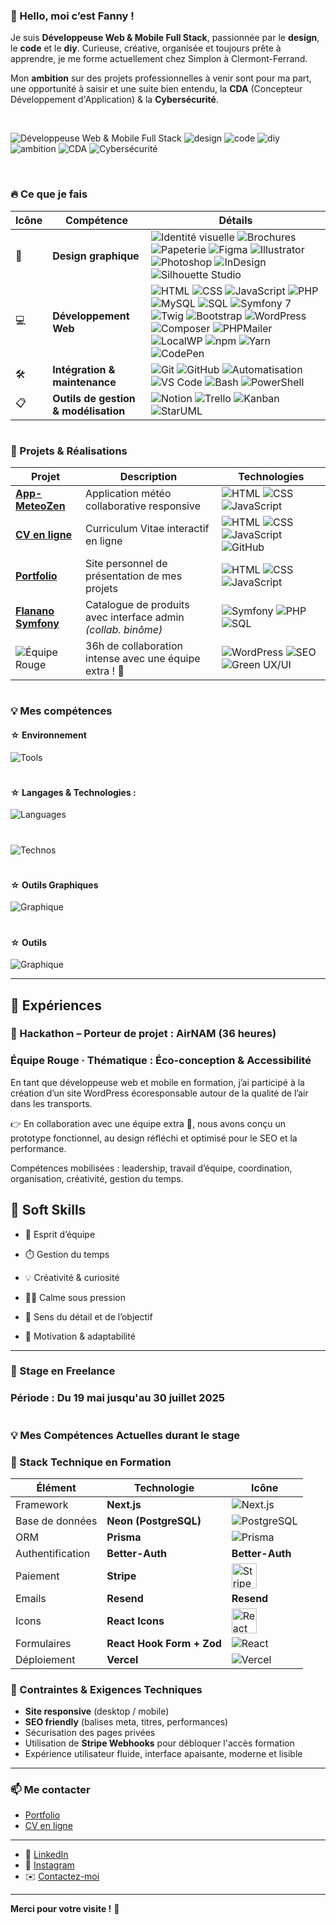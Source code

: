 ### 👋 Hello, moi c’est Fanny !

Je suis **Développeuse Web & Mobile Full Stack**, passionnée par le **design**, le **code** et le **diy**. Curieuse, créative, organisée et toujours prête à apprendre, je me forme actuellement chez Simplon à Clermont-Ferrand.

Mon **ambition** sur des projets professionnelles à venir sont pour ma part, une opportunité à saisir et une suite bien entendu, la **CDA** (Concepteur Développement d'Application) & la **Cybersécurité**.

<br>

 ![Développeuse Web & Mobile Full Stack](https://img.shields.io/badge/Développeuse%20Web%20%26%20Mobile%20Full%20Stack-Dev%20Full%20Stack-blueviolet)  ![design](https://img.shields.io/badge/Design-Créativité-ff69b4)  ![code](https://img.shields.io/badge/Code-Programmation-lightgreen) 
 ![diy](https://img.shields.io/badge/DIY-Création-orange)  ![ambition](https://img.shields.io/badge/Ambition-Croissance-yellowgreen)  ![CDA](https://img.shields.io/badge/CDA-Concepteur%20Développeur%20d'%20Applications-red) 
 ![Cybersécurité](https://img.shields.io/badge/Cybersécurité-Sécurisation-darkblue) 

<!-- Ligne vide sous le tableau -->
<br>

### 🔥 Ce que je fais

| Icône | Compétence                     | Détails                                                                 |
|-------|--------------------------------|-------------------------------------------------------------------------|
| 🎨    | **Design graphique**           | ![Identité visuelle](https://img.shields.io/badge/Identité%20visuelle-Design-orange) ![Brochures](https://img.shields.io/badge/Brochures-Print-blue) ![Papeterie](https://img.shields.io/badge/Papeterie%20personnalisée-Création-lightgrey) ![Figma](https://img.shields.io/badge/Figma-Prototype-red) ![Illustrator](https://img.shields.io/badge/Illustrator-Design-orange) ![Photoshop](https://img.shields.io/badge/Photoshop-Image-31A8FF) ![InDesign](https://img.shields.io/badge/InDesign-Print-magenta) ![Silhouette Studio](https://img.shields.io/badge/Silhouette%20Studio-Création-7DA7D9) |
| 💻    | **Développement Web**          | ![HTML](https://img.shields.io/badge/HTML-5-orange) ![CSS](https://img.shields.io/badge/CSS-3-blue) ![JavaScript](https://img.shields.io/badge/JavaScript-ES6-yellow) ![PHP](https://img.shields.io/badge/PHP-8.3-blueviolet) ![MySQL](https://img.shields.io/badge/MySQL-Database-lightblue) ![SQL](https://img.shields.io/badge/SQL-Database-orange) ![Symfony 7](https://img.shields.io/badge/Symfony-7-black) ![Twig](https://img.shields.io/badge/Twig-Template-brightgreen) ![Bootstrap](https://img.shields.io/badge/Bootstrap-5-purple) ![WordPress](https://img.shields.io/badge/WordPress-CMS-21759B) ![Composer](https://img.shields.io/badge/Composer-Dépendances-885630) ![PHPMailer](https://img.shields.io/badge/PHPMailer-Emailing-critical) ![LocalWP](https://img.shields.io/badge/LocalWP-Dev%20Env%20local-blue) ![npm](https://img.shields.io/badge/npm-Package-red) ![Yarn](https://img.shields.io/badge/Yarn-Dependency-blue) ![CodePen](https://img.shields.io/badge/CodePen-Playground-black) |
| 🛠️    | **Intégration & maintenance** | ![Git](https://img.shields.io/badge/Git-Version%20control-orange) ![GitHub](https://img.shields.io/badge/GitHub-Repo-black) ![Automatisation](https://img.shields.io/badge/Tâches-Automatisation-success) ![VS Code](https://img.shields.io/badge/VS%20Code-Editor-007ACC) ![Bash](https://img.shields.io/badge/Bash-Terminal-4EAA25) ![PowerShell](https://img.shields.io/badge/PowerShell-Terminal-012456) |
| 📋    | **Outils de gestion & modélisation** | ![Notion](https://img.shields.io/badge/Notion-Docs-black) ![Trello](https://img.shields.io/badge/Trello-Board-0079BF) ![Kanban](https://img.shields.io/badge/Kanban-Workflow-yellowgreen) ![StarUML](https://img.shields.io/badge/StarUML-Modélisation-blue) |

#

### 🚀 Projets & Réalisations

| Projet                                                                 | Description                                                    | Technologies                                                                 |
| ---------------------------------------------------------------------- | -------------------------------------------------------------- | ---------------------------------------------------------------------------- |
| **[App-MeteoZen](https://github.com/fannysaez/App-MeteoZen)**          | Application météo collaborative responsive                     | ![HTML](https://img.shields.io/badge/HTML-5-orange) ![CSS](https://img.shields.io/badge/CSS-3-blue) ![JavaScript](https://img.shields.io/badge/JavaScript-ES6-yellow)             |
| **[CV en ligne](https://fannysaez.github.io/cv-en-ligne/)**            | Curriculum Vitae interactif en ligne                           | ![HTML](https://img.shields.io/badge/HTML-5-orange) ![CSS](https://img.shields.io/badge/CSS-3-blue) ![JavaScript](https://img.shields.io/badge/JavaScript-ES6-yellow)     ![GitHub](https://img.shields.io/badge/GitHub-Repo-black)        |
| **[Portfolio](https://fannysaez.github.io/my_portfolio/)**             | Site personnel de présentation de mes projets                  | ![HTML](https://img.shields.io/badge/HTML-5-orange) ![CSS](https://img.shields.io/badge/CSS-3-blue) ![JavaScript](https://img.shields.io/badge/JavaScript-ES6-yellow)             |
| **[Flanano Symfony](https://github.com/HeyAnto/flanano-symfony)**      | Catalogue de produits avec interface admin *(collab. binôme)*  | ![Symfony](https://img.shields.io/badge/Symfony-7-black) ![PHP](https://img.shields.io/badge/PHP-8.3-blueviolet) ![SQL](https://img.shields.io/badge/SQL-Database-orange)         |
| ![Équipe Rouge](https://img.shields.io/badge/Hackathon-%C3%89quipe%20Rouge-red)| 36h de collaboration intense avec une équipe extra ! 💪     | ![WordPress](https://img.shields.io/badge/WordPress-CMS-21759B) ![SEO](https://img.shields.io/badge/SEO-Optimisation-yellowgreen) ![Green UX/UI](https://img.shields.io/badge/Green%20UX/UI-Eco%20Design-lightgreen) |

#

### 💡 Mes compétences

#### ☆ Environnement

![Tools](https://go-skill-icons.vercel.app/api/icons?i=vscode,windows,zen,)
#
#### ☆ Langages & Technologies :

![Languages](https://go-skill-icons.vercel.app/api/icons?i=html,css,js,nodejs,php,mysql&perline=5)
#
![Technos](https://go-skill-icons.vercel.app/api/icons?i=bootstrap,twig,symfony,wordpress)

#
#### ☆ Outils Graphiques

![Graphique](https://go-skill-icons.vercel.app/api/icons?i=ps,ai,id,xd,figma,)

#
#### ☆ Outils 

![Graphique](https://go-skill-icons.vercel.app/api/icons?i=composer,npm,git,github,discord,codepen,powershell,stackoverflow)


---

## 🧩 Expériences

### 🏁 Hackathon – Porteur de projet : AirNAM (36 heures)

### Équipe Rouge · Thématique : Éco-conception & Accessibilité
En tant que développeuse web et mobile en formation, j’ai participé à la création d’un site WordPress écoresponsable autour de la qualité de l’air dans les transports.

👉 En collaboration avec une équipe extra 🌟, nous avons conçu un prototype fonctionnel, au design réfléchi et optimisé pour le SEO et la performance.

Compétences mobilisées : leadership, travail d’équipe, coordination, organisation, créativité, gestion du temps.


## 🌱 Soft Skills

* 🤝 Esprit d’équipe
 
* ⏱️ Gestion du temps

* 💡 Créativité & curiosité

* 🧘‍♀️ Calme sous pression

* 🎯 Sens du détail et de l’objectif

* 🚀 Motivation & adaptabilité

---

###  🔄 Stage en Freelance
### **Période :** Du 19 mai jusqu'au 30 juillet 2025
#

### 💡 Mes Compétences Actuelles durant le stage
### 🧱 Stack Technique en Formation

| **Élément** | **Technologie** | **Icône** |
| --- | --- | --- |
| Framework | **Next.js** | ![Next.js](https://go-skill-icons.vercel.app/api/icons?i=nextjs) |
| Base de données | **Neon (PostgreSQL)** | ![PostgreSQL](https://go-skill-icons.vercel.app/api/icons?i=postgresql) |
| ORM | **Prisma** | ![Prisma](https://go-skill-icons.vercel.app/api/icons?i=prisma) |
| Authentification | **Better-Auth** |**Better-Auth** |
| Paiement | **Stripe** | <img src="https://upload.wikimedia.org/wikipedia/commons/b/ba/Stripe_Logo%2C_revised_2016.svg" width="40" alt="Stripe"> |
| Emails | **Resend** | **Resend** |
| Icons | **React Icons** | <img src="https://raw.githubusercontent.com/react-icons/react-icons/master/react-icons.svg" width="40" alt="React Icons"> |
| Formulaires | **React Hook Form + Zod** | ![React](https://go-skill-icons.vercel.app/api/icons?i=react) |
| Déploiement | **Vercel** | ![Vercel](https://go-skill-icons.vercel.app/api/icons?i=vercel) |

### 📌 Contraintes & Exigences Techniques

- **Site responsive** (desktop / mobile)
- **SEO friendly** (balises meta, titres, performances)
- Sécurisation des pages privées
- Utilisation de **Stripe Webhooks** pour débloquer l'accès formation
- Expérience utilisateur fluide, interface apaisante, moderne et lisible


---

### 📫 Me contacter

- [Portfolio](https://fannysaez.github.io/my_portfolio/)
- [CV en ligne](https://fannysaez.github.io/cv-en-ligne/)

---
- 🔗 [LinkedIn](https://www.linkedin.com/in/fannysaez/)
- 📸 [Instagram](https://www.instagram.com/designdevwebdiy/)
- ✉️ [Contactez-moi](mailto:fanny.saez.0486@gmail.com)

---

**Merci pour votre visite !** 🌟
